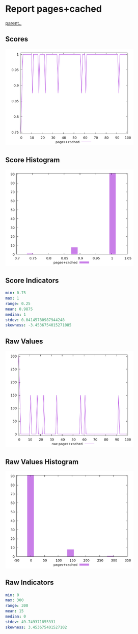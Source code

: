 # Report pages+cached

[parent..](./..)  


## Scores

![score](./score.png)  

## Score Histogram

![hist](./hist.png)  

## Score Indicators

```yaml
min: 0.75
max: 1
range: 0.25
mean: 0.9875
median: 1
stdev: 0.04145780987944248
skewness: -3.4536754015271085

```

## Raw Values

![raw](./raw.png)  

## Raw Values Histogram

![raw hist](./raw_hist.png)  

## Raw Indicators

```yaml
min: 0
max: 300
range: 300
mean: 15
median: 0
stdev: 49.749371855331
skewness: 3.453675401527102

```

<style>
  img {
    max-width: 80%;
  }
</style>
      
